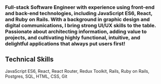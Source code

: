 ### Full-stack Software Engineer with experience using front-end and back-end technologies, including JavaScript ES6, React, and Ruby on Rails. With a background in graphic design and digital communications, I bring strong UI/UX skills to the table. Passionate about architecting information, adding value to projects, and cultivating highly functional, intuitive, and delightful applications that always put users first!


## Technical Skills
JavaScript ES6, React, React Router, Redux Toolkit, Rails, Ruby on Rails, Postgres, SQL, HTML, CSS, Git

  

<!---
evareitzel/evareitzel is a ✨ special ✨ repository because its `README.md` (this file) appears on your GitHub profile.
You can click the Preview link to take a look at your changes.

- 💞️ I’m looking to collaborate on ...

//
- 👋 Hi, I’m @evareitzel
- 👀 I’m a Software Engineer.
- 🌱 I graduated from Flatiron School's Software Engineering program.
- 📫 How to reach me 
     LinkedIn: evareitzel

--->
